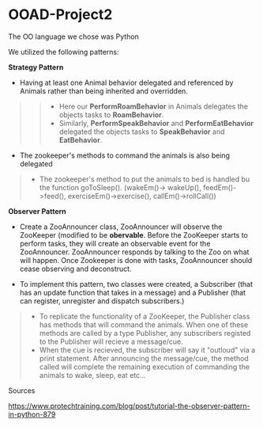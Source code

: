 # OOAD-Project2
The OO language we chose was Python 

We utilized the following patterns:

**Strategy Pattern**
* Having at least one Animal behavior delegated and referenced by Animals rather than being inherited and overridden.
>>* Here our **PerformRoamBehavior** in Animals delegates the objects tasks to  **RoamBehavior**. 
>>* Similarly, **PerformSpeakBehavior** and **PerformEatBehavior** delegated the objects tasks to **SpeakBehavior** and **EatBehavior**.
* The zookeeper's methods to command the animals is also being delegated
>* The zookeeper's method to put the animals to bed is handled bu the function goToSleep(). (wakeEm()-> wakeUp(), feedEm()->feed(), exerciseEm()->exercise(), callEm()->rollCall())

**Observer Pattern**
*  Create a ZooAnnouncer class, ZooAnnouncer will observe the ZooKeeper (modified to be **obervable**. Before the ZooKeeper starts to perform tasks, they will create an observable event for the ZooAnnouncer. ZooAnnouncer responds by talking to the Zoo on what will happen. Once Zookeeper is done with tasks, ZooAnnouncer should cease observing and deconstruct.

* To implement this pattern, two classes were created, a Subscriber (that has an update function that takes in a message) and a Publisher (that can register, unregister and dispatch subscribers.)
>* To replicate the functionality of a ZooKeeper, the Publisher class has methods that will command the animals. When one of these methods are called by a type Publisher, any subscribers registed to the Publisher will recieve a message/cue.
>* When the cue is recieved, the subscriber will say it "outloud" via a print statement. After announcing the message/cue, the method called will complete the remaining execution of commanding the animals to wake, sleep, eat etc...


Sources

https://www.protechtraining.com/blog/post/tutorial-the-observer-pattern-in-python-879